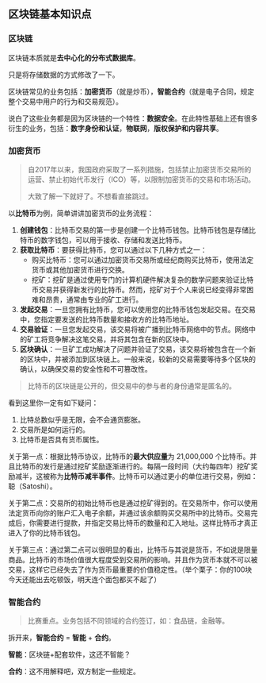 ## 区块链基本知识点

### 区块链

区块链本质就是**去中心化的分布式数据库**。

只是将存储数据的方式修改了一下。

区块链常见的业务包括：**加密货币**（就是炒币），**智能合约**（就是电子合同，规定整个交易中用户的行为和交易规范）。

说白了这些业务都是因为区块链的一个特性：**数据安全**。在此特性基础上还有很多衍生的业务，包括：**数字身份和认证**，**物联网**，**版权保护和内容共享**。



### 加密货币

> 自2017年以来，我国政府采取了一系列措施，包括禁止加密货币交易所的运营、禁止初始代币发行（ICO）等，以限制加密货币的交易和市场活动。
>
> 大致了解一下就好了。不想看直接跳过。

以**比特币**为例，简单讲讲加密货币的业务流程：

1. **创建钱包**：比特币交易的第一步是创建一个比特币钱包。比特币钱包是存储比特币的数字钱包，可以用于接收、存储和发送比特币。
2. **获取比特币**：要获得比特币，您可以通过以下几种方式之一：
   - 购买比特币：您可以通过加密货币交易所或经纪商购买比特币，使用法定货币或其他加密货币进行交换。
   - 挖矿：挖矿是通过使用专门的计算机硬件解决复杂的数学问题来验证比特币交易并获得新发行的比特币。然而，挖矿对于个人来说已经变得非常困难和昂贵，通常由专业的矿工进行。
3. **发起交易**：一旦您拥有比特币，您可以使用您的比特币钱包发起交易。在交易中，您指定要发送的比特币数量和接收方的比特币地址。
4. **交易验证**：一旦您发起交易，该交易将被广播到比特币网络中的节点。网络中的矿工将竞争解决这笔交易，并将其包含在新的区块中。
5. **区块确认**：一旦矿工成功解决了问题并验证了交易，该交易将被包含在一个新的区块中，并被添加到区块链上。一般来说，较新的交易需要等待多个区块的确认，以确保交易的安全性和不可篡改性。

> 比特币的区块链是公开的，但交易中的参与者的身份通常是匿名的。



看到这里你一定有如下疑问：

1. 比特总数似乎是无限，会不会通货膨胀。
2. 交易所是如何运行的。
3. 比特币是否具有货币属性。

关于第一点：根据比特币协议，比特币的**最大供应量**为 21,000,000 个比特币。并且比特币的发行是通过挖矿奖励逐渐进行的。每隔一段时间（大约每四年）挖矿奖励减半，这被称为**比特币减半事件**。比特币可以通过更小的单位进行交易，例如：聪（Satoshi）。

关于第二点：交易所的初始比特币也是通过挖矿得到的。在交易所中，你可以使用法定货币向你的账户汇入电子余额，并通过该余额购买交易所中的比特币。交易完成后，你需要进行提款，并指定交易比特币的数量和汇入地址。这样比特币才真正进入了你的比特币钱包。

关于第三点：通过第二点可以很明显的看出，比特币与其说是货币，不如说是限量商品。比特币的市场价值很大程度受到交易所的影响。并且作为货币本就不可以被交易，这样它已经失去了作为货币最重要的价值稳定性。（举个栗子：你的100块今天还能出去吃顿饭，明天连个面包都买不起了）



### 智能合约

> 比赛重点。业务包括不同领域的合约签订，如：食品链，金融等。

拆开来，**智能合约** = **智能** + **合约**。

**智能**：区块链+配套软件，这还不智能？

**合约**：这不用解释吧，双方制定一些规定。